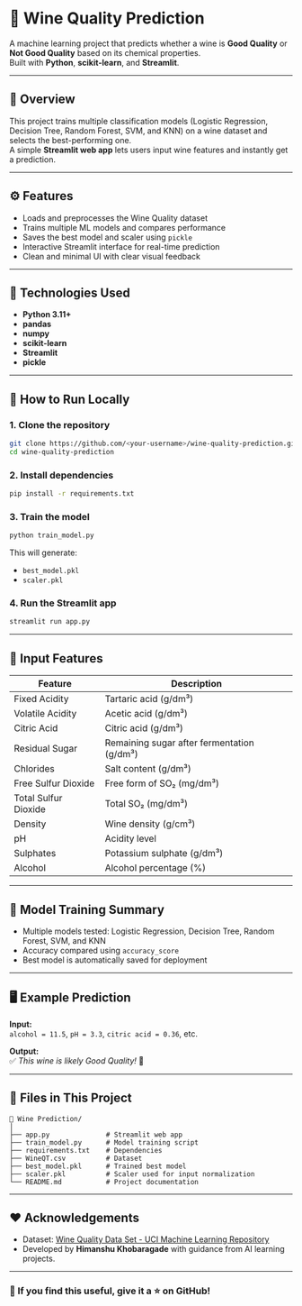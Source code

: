 # 🍷 Wine Quality Prediction

A machine learning project that predicts whether a wine is **Good Quality** or **Not Good Quality** based on its chemical properties.  
Built with **Python**, **scikit-learn**, and **Streamlit**.

---

## 📘 Overview

This project trains multiple classification models (Logistic Regression, Decision Tree, Random Forest, SVM, and KNN) on a wine dataset and selects the best-performing one.  
A simple **Streamlit web app** lets users input wine features and instantly get a prediction.

---

## ⚙️ Features

- Loads and preprocesses the Wine Quality dataset  
- Trains multiple ML models and compares performance  
- Saves the best model and scaler using `pickle`  
- Interactive Streamlit interface for real-time prediction  
- Clean and minimal UI with clear visual feedback  

---

## 🧠 Technologies Used

- **Python 3.11+**
- **pandas**
- **numpy**
- **scikit-learn**
- **Streamlit**
- **pickle**

---

## 🚀 How to Run Locally

### 1. Clone the repository
```bash
git clone https://github.com/<your-username>/wine-quality-prediction.git
cd wine-quality-prediction
```

### 2. Install dependencies
```bash
pip install -r requirements.txt
```

### 3. Train the model
```bash
python train_model.py
```
This will generate:
- `best_model.pkl`
- `scaler.pkl`

### 4. Run the Streamlit app
```bash
streamlit run app.py
```

---

## 🧪 Input Features

| Feature | Description |
|----------|-------------|
| Fixed Acidity | Tartaric acid (g/dm³) |
| Volatile Acidity | Acetic acid (g/dm³) |
| Citric Acid | Citric acid (g/dm³) |
| Residual Sugar | Remaining sugar after fermentation (g/dm³) |
| Chlorides | Salt content (g/dm³) |
| Free Sulfur Dioxide | Free form of SO₂ (mg/dm³) |
| Total Sulfur Dioxide | Total SO₂ (mg/dm³) |
| Density | Wine density (g/cm³) |
| pH | Acidity level |
| Sulphates | Potassium sulphate (g/dm³) |
| Alcohol | Alcohol percentage (%) |

---

## 🧩 Model Training Summary

- Multiple models tested: Logistic Regression, Decision Tree, Random Forest, SVM, and KNN  
- Accuracy compared using `accuracy_score`  
- Best model is automatically saved for deployment

---

## 🖥️ Example Prediction

**Input:**  
`alcohol = 11.5`, `pH = 3.3`, `citric acid = 0.36`, etc.

**Output:**  
✅ *This wine is likely Good Quality!* 🍇

---

## 💾 Files in This Project

```
📁 Wine Prediction/
│
├── app.py              # Streamlit web app
├── train_model.py      # Model training script
├── requirements.txt    # Dependencies
├── WineQT.csv          # Dataset
├── best_model.pkl      # Trained best model
├── scaler.pkl          # Scaler used for input normalization
└── README.md           # Project documentation
```

---

## ❤️ Acknowledgements

- Dataset: [Wine Quality Data Set - UCI Machine Learning Repository](https://archive.ics.uci.edu/ml/datasets/Wine+Quality)
- Developed by **Himanshu Khobaragade** with guidance from AI learning projects.

---

### 🌟 If you find this useful, give it a ⭐ on GitHub!
